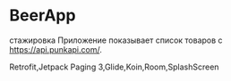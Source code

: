 # BeerApp
стажировка
Приложение показывает список товаров с https://api.punkapi.com/.



Retrofit,Jetpack Paging 3,Glide,Koin,Room,SplashScreen
